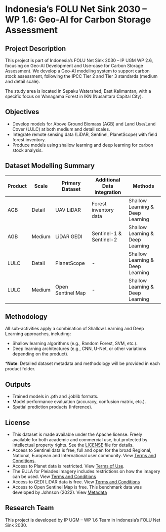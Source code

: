 # Indonesia’s FOLU Net Sink 2030 – WP 1.6: Geo-AI for Carbon Storage Assessment

## Project Description

This project is part of Indonesia’s FOLU Net Sink 2030 – IP UGM WP 2.6, focusing on Geo-AI Development and Use-case for Carbon Storage Assessment.
We develop a Geo-AI modeling system to support carbon stock assessment, following the IPCC Tier 2 and Tier 3 standards (medium and detail scale).

The study area is located in Sepaku Watershed, East Kalimantan, with a specific focus on Wanagama Forest in IKN (Nusantara Capital City).

## Objectives

- Develop models for Above Ground Biomass (AGB) and Land Use/Land Cover (LULC) at both medium and detail scales.
- Integrate remote sensing data (LiDAR, Sentinel, PlanetScope) with field forest inventory.
- Produce models using shallow learning and deep learning for carbon stock analysis.

## Dataset Modelling Summary
| Product| Scale  |  Primary Dataset  |	Additional Data Integration |             Methods               | 
|--------|--------|-------------------|-----------------------------|-----------------------------------|
|  AGB   | Detail |	   UAV LiDAR	    |   Forest inventory data     | Shallow Learning & Deep Learning  |
|  AGB	 | Medium |	   LiDAR GEDI	    |   Sentinel-1 & Sentinel-2   | Shallow Learning & Deep Learning  |
|  LULC	 | Detail |	   PlanetScope	  |             -               | Shallow Learning & Deep Learning  |
|  LULC	 | Medium |	Open Sentinel Map	|             -               | Shallow Learning & Deep Learning  |

## Methodology
All sub-activities apply a combination of Shallow Learning and Deep Learning approaches, including:
- Shallow learning algorithms (e.g., Random Forest, SVM, etc.).
- Deep learning architectures (e.g., CNN, U-Net, or other variations depending on the product).

***Note**: Detailed dataset metadata and methodology will be provided in each product folder. 

## Outputs
- Trained models in .pth and .joblib formats.
- Model performance evaluation (accuracy, confusion matrix, etc.).
- Spatial prediction products (Inference).

## License
- This dataset is made available under the Apache license. Freely available for both academic and commercial use, but protected by intellectual property rights. See the [LICENSE](./LICENSE) file for details.
- Access to Sentinel data is free, full and open for the broad Regional, National, European and International user community. View [Terms and Conditions](https://scihub.copernicus.eu/twiki/do/view/SciHubWebPortal/TermsConditions).
- Access to Planet data is restricted. View [Terms of Use](https://www.planet.com/terms-of-use/).
- The EULA for Pleiades imagery includes restrictions on how the imagery can be used. View [Terms and Conditions](https://space-solutions.airbus.com/legal/terms-and-conditions/)
- Access to GEDI LiDAR data is free. View [Terms and Conditions](https://gedi.umd.edu/data/products/)
- Access to Open Sentinel Map is free. This benchmark data was developed by Johnson (2022). View [Metadata](https://github.com/VisionSystemsInc/open-sentinel-map)


## Research Team
This project is developed by IP UGM – WP 1.6 Team in Indonesia’s FOLU Net Sink 2030.
